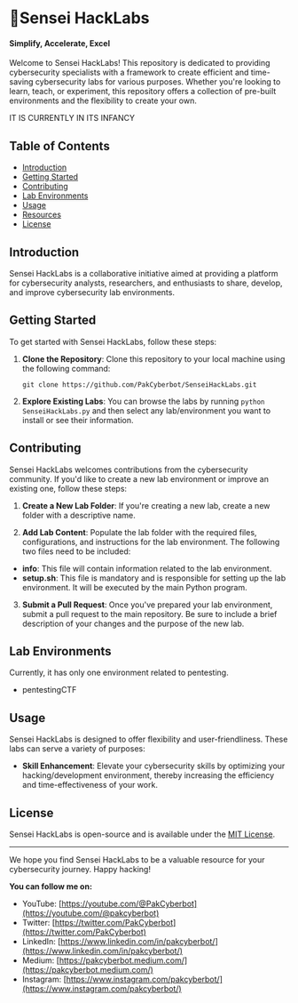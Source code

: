 # 🥋Sensei HackLabs
#### Simplify, Accelerate, Excel

Welcome to Sensei HackLabs! This repository is dedicated to providing cybersecurity specialists with a framework to create efficient and time-saving cybersecurity labs for various purposes. Whether you're looking to learn, teach, or experiment, this repository offers a collection of pre-built environments and the flexibility to create your own. 

IT IS CURRENTLY IN ITS INFANCY

## Table of Contents

- [Introduction](#introduction)
- [Getting Started](#getting-started)
- [Contributing](#contributing)
- [Lab Environments](#lab-environments)
- [Usage](#usage)
- [Resources](#resources)
- [License](#license)

## Introduction

Sensei HackLabs is a collaborative initiative aimed at providing a platform for cybersecurity analysts, researchers, and enthusiasts to share, develop, and improve cybersecurity lab environments.

## Getting Started

To get started with Sensei HackLabs, follow these steps:

1. **Clone the Repository**: Clone this repository to your local machine using the following command:
   ```
   git clone https://github.com/PakCyberbot/SenseiHackLabs.git
   ```

2. **Explore Existing Labs**: You can browse the labs by running 
``
python SenseiHackLabs.py
``
and then select any lab/environment you want to install or see their information.

## Contributing

Sensei HackLabs welcomes contributions from the cybersecurity community. If you'd like to create a new lab environment or improve an existing one, follow these steps:

1. **Create a New Lab Folder**: If you're creating a new lab, create a new folder with a descriptive name.

2. **Add Lab Content**: Populate the lab folder with the required files, configurations, and instructions for the lab environment. The following two files need to be included:

- **info**: This file will contain information related to the lab environment.
- **setup.sh**: This file is mandatory and is responsible for setting up the lab environment. It will be executed by the main Python program.

3. **Submit a Pull Request**: Once you've prepared your lab environment, submit a pull request to the main repository. Be sure to include a brief description of your changes and the purpose of the new lab.

## Lab Environments

Currently, it has only one environment related to pentesting.

- pentestingCTF


## Usage

Sensei HackLabs is designed to offer flexibility and user-friendliness. These labs can serve a variety of purposes:

- **Skill Enhancement**: Elevate your cybersecurity skills by optimizing your hacking/development environment, thereby increasing the efficiency and time-effectiveness of your work.

## License

Sensei HackLabs is open-source and is available under the [MIT License](LICENSE).

---

We hope you find Sensei HackLabs to be a valuable resource for your cybersecurity journey. Happy hacking!

**You can follow me on:**

- YouTube: [https://youtube.com/@PakCyberbot](https://youtube.com/@pakcyberbot)
- Twitter: [https://twitter.com/PakCyberbot](https://twitter.com/PakCyberbot)
- LinkedIn: [https://www.linkedin.com/in/pakcyberbot/](https://www.linkedin.com/in/pakcyberbot/)
- Medium: [https://pakcyberbot.medium.com/](https://pakcyberbot.medium.com/)
- Instagram: [https://www.instagram.com/pakcyberbot/](https://www.instagram.com/pakcyberbot/)

